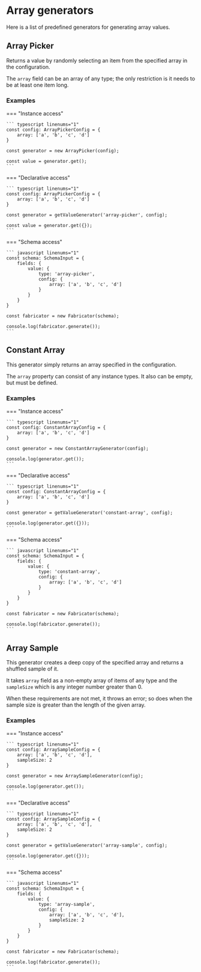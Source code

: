 # Array generators

Here is a list of predefined generators for generating array values.


## Array Picker

Returns a value by randomly selecting an item from the specified array 
in the configuration.

The `array` field can be an array of any type; the only restriction is
it needs to be at least one item long.


### Examples

=== "Instance access"

    ``` typescript linenums="1"
    const config: ArrayPickerConfig = {
        array: ['a', 'b', 'c', 'd']
    }
    
    const generator = new ArrayPicker(config);
    
    const value = generator.get();
    ```


=== "Declarative access"

    ``` typescript linenums="1"
    const config: ArrayPickerConfig = {
        array: ['a', 'b', 'c', 'd']
    }
    
    const generator = getValueGenerator('array-picker', config);
    
    const value = generator.get({});
    ```

=== "Schema access"

    ``` javascript linenums="1"
    const schema: SchemaInput = {
        fields: {
            value: {
                type: 'array-picker',
                config: {
                    array: ['a', 'b', 'c', 'd']
                }
            }
        }
    }
        
    const fabricator = new Fabricator(schema);
        
    console.log(fabricator.generate());
    ```


## Constant Array

This generator simply returns an array specified in the configuration.

The `array` property can consist of any instance types. It also can be empty,
but must be defined.


### Examples

=== "Instance access"

    ``` typescript linenums="1"
    const config: ConstantArrayConfig = {
        array: ['a', 'b', 'c', 'd']
    }
    
    const generator = new ConstantArrayGenerator(config);
    
    console.log(generator.get());
    ```


=== "Declarative access"

    ``` typescript linenums="1"
    const config: ConstantArrayConfig = {
        array: ['a', 'b', 'c', 'd']
    }
    
    const generator = getValueGenerator('constant-array', config);
    
    console.log(generator.get({}));
    ```

=== "Schema access"

    ``` javascript linenums="1"
    const schema: SchemaInput = {
        fields: {
            value: {
                type: 'constant-array',
                config: {
                    array: ['a', 'b', 'c', 'd']
                }
            }
        }
    }
        
    const fabricator = new Fabricator(schema);
    
    console.log(fabricator.generate());
    ```


## Array Sample

This generator creates a deep copy of the specified array and returns
a shuffled sample of it.

It takes `array` field as a non-empty array of items of any type and 
the `sampleSize` which is any integer number greater than 0.

When these requirements are not met, it throws an error; so does when the
sample size is greater than the length of the given array.


### Examples

=== "Instance access"

    ``` typescript linenums="1"
    const config: ArraySampleConfig = {
        array: ['a', 'b', 'c', 'd'],
        sampleSize: 2
    }
    
    const generator = new ArraySampleGenerator(config);
    
    console.log(generator.get());
    ```


=== "Declarative access"

    ``` typescript linenums="1"
    const config: ArraySampleConfig = {
        array: ['a', 'b', 'c', 'd'],
        sampleSize: 2
    }
    
    const generator = getValueGenerator('array-sample', config);
    
    console.log(generator.get({}));
    ```

=== "Schema access"

    ``` javascript linenums="1"
    const schema: SchemaInput = {
        fields: {
            value: {
                type: 'array-sample',
                config: {
                    array: ['a', 'b', 'c', 'd'],
                    sampleSize: 2
                }
            }
        }
    }
        
    const fabricator = new Fabricator(schema);
    
    console.log(fabricator.generate());
    ```
